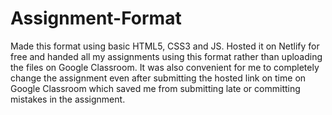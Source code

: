 # Assignment-Format

Made this format using basic HTML5, CSS3 and JS. 
Hosted it on Netlify for free and handed all my assignments using this format rather than uploading the files on Google Classroom. It was also convenient for me to completely change the assignment even after submitting the hosted link on time on Google Classroom which saved me from submitting late or committing mistakes in the assignment. 

